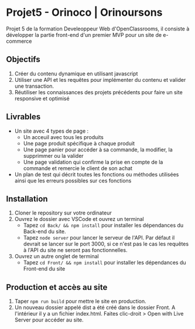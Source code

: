 # Projet5 - Orinoco | Orinoursons
Projet 5 de la formation Develeoppeur Web d'OpenClassrooms, il consiste à développer la partie front-end d'un premier MVP pour un site de e-commerce
## Objectifs
1. Créer du contenu dynamique en utilisant javascript
2. Utiliser une API et les requêtes pour implémenter du contenu et valider une transaction.
3. Réutiliser les connaissances des projets précédents pour faire un site responsive et optimisé
## Livrables
+ Un site avec 4 types de page :
	* Un acceuil avec tous les produits
	* Une page produit spécifique à chaque produit
	* Une page panier pour accéder à sa commande, la modifier, la supprimmer ou la valider
	* Une page validation qui confirme la prise en compte de la commande et remercie le client de son achat 
+ Un plan de test qui décrit toutes les fonctions ou méthodes utilisées ainsi que les erreurs possibles sur ces fonctions
## Installation
1. Cloner le repository sur votre ordinateur
2. Ouvrez le dossier avec VSCode et ouvrez un terminal 
    * Tapez ``cd Back/ && npm install`` pour installer les dépendances du Back-end du site.
	* Tapez ``node server`` pour lancer le serveur de l'API. Par défaut il devrait se lancer sur le port 3000, si ce n'est pas le cas les requêtes à l'API du site ne seront pas fonctionnelles.
3. Ouvrez un autre onglet de terminal 
	* Tapez ``cd Front/ && npm install`` pour installer les dépendances du Front-end du site
## Production et accès au site	
1. Taper ``npm run build`` pour mettre le site en production.
4. Un nouveau dossier appelé dist a été créé dans le dossier Front. 
A l'intérieur il y a un fichier index.html. 
Faites clic-droit > Open with Live Server pour accéder au site.
